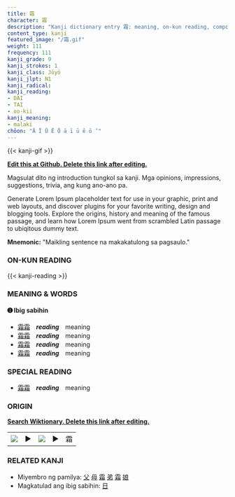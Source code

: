 ```yaml
---
title: 霜
character: 霜
description: "Kanji dictionary entry 霜: meaning, on-kun reading, compounds, origin, related kanji"
content_type: kanji
featured_image: "/霜.gif"
weight: 111
frequency: 111
kanji_grade: 9
kanji_strokes: 1
kanji_class: Jōyō
kanji_jlpt: N1
kanji_radical: 
kanji_reading: 
- DAI
- TAI
- oo-kii
kanji_meaning:
- malaki
chōon: "Ā Ī Ū Ē Ō ā ī ū ē ō ’"
---
```

[//]: # (Don't edit the line below. Kanji animated GIF code is automatically generated.)
{{< kanji-gif >}}

[//]: # (Edit below this line.)

**[Edit this at Github. Delete this link after editing.](https://github.com/tim0g/tim/tree/main/content/kanji/霜/index.md)**

Magsulat dito ng introduction tungkol sa kanji. Mga opinions, impressions, suggestions, trivia, ang kung ano-ano pa.

Generate Lorem Ipsum placeholder text for use in your graphic, print and web layouts, and discover plugins for your favorite writing, design and blogging tools. Explore the origins, history and meaning of the famous passage, and learn how Lorem Ipsum went from scrambled Latin passage to ubiqitous dummy text.
 
**Mnemonic:** "Maikling sentence na makakatulong sa pagsaulo."

### ON-KUN READING

[//]: # (Don't edit the line below. ON-KUN READING code is automatically generated.)
{{< kanji-reading >}}

### MEANING & WORDS

#### ➊ **Ibig sabihin**
  - [霜](../霜)[霜](../霜)　***reading***　meaning
  - [霜](../霜)[霜](../霜)　***reading***　meaning
  - [霜](../霜)[霜](../霜)　***reading***　meaning
  - [霜](../霜)[霜](../霜)　***reading***　meaning

### SPECIAL READING
  - [霜](../霜)[霜](../霜)　***reading***　meaning

### ORIGIN

**[Search Wiktionary. Delete this link after editing.](https://wiktionary.org/wiki/霜)**
<table class="kanji-table"><tr><td>
<img src="60px-霜-bronze.svg.png">
</td><td>▶</td><td>
<img src="60px-霜-oracle.svg.png">
</td><td>▶</td>
<td class="kanji-origin">霜</td>
</tr></table>

### RELATED KANJI
- Miyembro ng pamilya: [父](../父) [母](../母) [霜](../霜) [弟](../弟) [霜](../霜) [娘](../娘)
- Magkatulad ang ibig sabihin: [日](../日)

